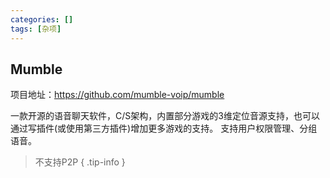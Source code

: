 ```yaml
---
categories: []
tags: [杂项]
---
```


## Mumble
项目地址：https://github.com/mumble-voip/mumble

一款开源的语音聊天软件，C/S架构，内置部分游戏的3维定位音源支持，也可以通过写插件(或使用第三方插件)增加更多游戏的支持。
支持用户权限管理、分组语音。

> 不支持P2P
{ .tip-info }


